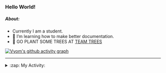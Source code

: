 ### Hello World!

##### About:
- Currently I am a student.
- 🌱 I’m learning how to make better documentation.
- 🌱 GO PLANT SOME TREES AT [TEAM TREES](https://teamtrees.org/)

[![Vyom's github activity graph](https://activity-graph.herokuapp.com/graph?username=Vyvy-vi)](https://github.com/ashutosh00710/github-readme-activity-graph)

---
<details>
  <summary>:zap: My Activity:</summary>
  
<!--START_SECTION:waka-->
![Code Time](http://img.shields.io/badge/Code%20Time-922%20hrs%2022%20mins-blue)

**I'm a Night 🦉** 

```text
🌞 Morning    92 commits     ███░░░░░░░░░░░░░░░░░░░░░░   13.26% 
🌆 Daytime    168 commits    ██████░░░░░░░░░░░░░░░░░░░   24.21% 
🌃 Evening    229 commits    ████████░░░░░░░░░░░░░░░░░   33.0% 
🌙 Night      205 commits    ███████░░░░░░░░░░░░░░░░░░   29.54%

```
📅 **I'm Most Productive on Sunday** 

```text
Monday       100 commits    ███░░░░░░░░░░░░░░░░░░░░░░   14.41% 
Tuesday      113 commits    ████░░░░░░░░░░░░░░░░░░░░░   16.28% 
Wednesday    89 commits     ███░░░░░░░░░░░░░░░░░░░░░░   12.82% 
Thursday     101 commits    ███░░░░░░░░░░░░░░░░░░░░░░   14.55% 
Friday       103 commits    ███░░░░░░░░░░░░░░░░░░░░░░   14.84% 
Saturday     73 commits     ██░░░░░░░░░░░░░░░░░░░░░░░   10.52% 
Sunday       115 commits    ████░░░░░░░░░░░░░░░░░░░░░   16.57%

```


📊 **This Week I Spent My Time On** 

```text
🔥 Editors: 
VS Code                  14 hrs 5 mins       █████████████████████████   100.0%

🐱‍💻 Projects: 
discord-bot              7 hrs 5 mins        ████████████░░░░░░░░░░░░░   50.31% 
github-readme-youtube-car3 hrs 30 mins       ██████░░░░░░░░░░░░░░░░░░░   24.92% 
CSF                      3 hrs 12 mins       █████░░░░░░░░░░░░░░░░░░░░   22.79% 
readme-typing-svg        16 mins             ░░░░░░░░░░░░░░░░░░░░░░░░░   1.95% 
praise                   0 secs              ░░░░░░░░░░░░░░░░░░░░░░░░░   0.02%

```


 Last Updated on 15/10/2022 22:04:31 UTC
<!--END_SECTION:waka-->
</details>
